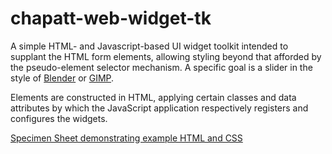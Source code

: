 # chapatt-web-widget-tk
A simple HTML- and Javascript-based UI widget toolkit intended to supplant the HTML form elements, allowing styling beyond that afforded by the pseudo-element selector mechanism. A specific goal is a slider in the style of [Blender](https://blender.org) or [GIMP](https://gimp.org).

Elements are constructed in HTML, applying certain classes and data attributes by which the JavaScript application respectively registers and configures the widgets.

[Specimen Sheet demonstrating example HTML and CSS](https://chapatt.github.io/chapatt-web-widget-tk/specimen_sheet.html "Specimen Sheet")
